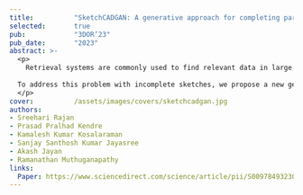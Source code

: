 ```yaml
---
title:          "SketchCADGAN: A generative approach for completing partially drawn query sketches of engineering shapes to enhance retrieval system performance"
selected:       true
pub:            "3DOR’23"
pub_date:       "2023"
abstract: >-
  <p>
    Retrieval systems are commonly used to find relevant data in large datasets. In engineering, these systems are useful for locating specific engineering shapes in a large dataset of engineering components. When end users want to search for a shape, they prefer a two-dimensional (2D) sketch over a three-dimensional (3D) object. However, users lacking domain knowledge may struggle to generate a complete query sketch and provide a partially completed sketch instead. Retrieving relevant information from partially drawn sketches is difficult because they may have missing edges, partially drawn circles, holes, ovals, etc. Most retrieval systems compare the similarity between the query and items in the database, so incomplete sketches may be ineffective in finding the relevant information.
  
  To address this problem with incomplete sketches, we propose a new generative adversarial network called SketchCADGAN. This network uses a two-stage cascaded architecture, with the first network attempting to predict a CAD model image from an incomplete sketch and the second network using the CAD model image to predict a completed sketch. Both networks are trained together adversarially. Our approach is proven more effective than other advanced techniques through qualitative and quantitative comparisons. Furthermore, we present the results of the retrieval system using both partially drawn and completed sketches, and demonstrate that incorporating completed sketches from the suggested cascaded GAN architecture results in improved retrieval performance.
  </p>
cover:          /assets/images/covers/sketchcadgan.jpg
authors:
- Sreehari Rajan
- Prasad Pralhad Kendre
- Kamalesh Kumar Kosalaraman
- Sanjay Santhosh Kumar Jayasree
- Akash Jayan
- Ramanathan Muthuganapathy
links:
  Paper: https://www.sciencedirect.com/science/article/pii/S0097849323001243
---
```

